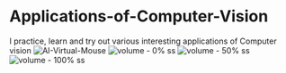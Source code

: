 # Applications-of-Computer-Vision
I practice, learn and try out various interesting applications of Computer vision
![AI-Virtual-Mouse](https://user-images.githubusercontent.com/49844601/139523107-3a814eb1-a286-4c31-92ee-a9528fd1b94d.jpg)
![volume - 0% ss](https://user-images.githubusercontent.com/49844601/139523111-058a5ef1-83fa-4de1-873a-11d5b9486862.png)
![volume - 50% ss](https://user-images.githubusercontent.com/49844601/139523112-3e9dbe70-3030-4c01-b00d-2c66c316e3cd.png)
![volume - 100% ss](https://user-images.githubusercontent.com/49844601/139523113-7dd5d9e2-cf2a-450d-9c80-824c7425dab0.png)
